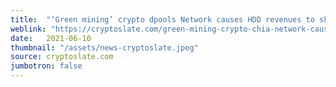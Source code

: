 ```yaml
---
title:  "‘Green mining’ crypto dpools Network causes HDD revenues to skyrocket by 240%"
weblink: "https://cryptoslate.com/green-mining-crypto-chia-network-causes-hdd-revenues-to-skyrocket-by-240/"
date:   2021-06-10
thumbnail: "/assets/news-cryptoslate.jpeg"
source: cryptoslate.com
jumbotron: false
---
```

